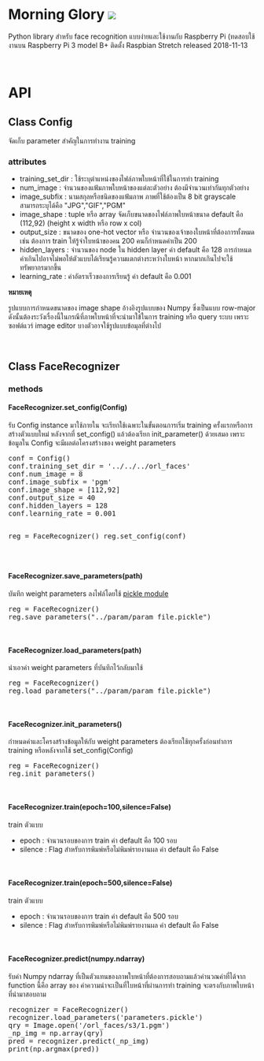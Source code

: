 # Morning Glory <img src='https://imgur.com/oLsbS9g'>
<p>Python library สำหรับ face recognition แบบง่ายและใช้งานกับ Raspberry Pi (ทดสอบใช้งานบน Raspberry Pi 3 model B+ ติดตั้ง Raspbian Stretch released 2018-11-13</p>
<br/>

<h1>API</h1>
<h2>Class Config</h2>
<p>จัดเก็บ parameter สำคัญในการทำงาน training </p>
<h3>attributes</h3>
<ul>
  <li>training_set_dir : ใช้ระบุตำแหน่งของไฟล์ภาพใบหน้าที่ใช้ในการทำ training</li>
  <li>num_image : จำนวนของแฟ้มภาพใบหน้าของแต่ละตัวอย่าง ต้องมีจำนวนเท่ากันทุกตัวอย่าง </li>
		<li>image_subfix : นามสกุลหรือชนิดของแฟ้มภาพ ภาพที่ใช้ต้องเป็น 8 bit grayscale สามารถระบุได้คือ "JPG","GIF","PGM"</li>
		<li>image_shape : tuple หรือ array จัดเก็บขนาดของไฟล์ภาพใบหน้าขนาด default  คือ (112,92) (height x width หรือ row x col)</li>
		<li>output_size : ขนาดของ one-hot vector หรือ จำนวนของเจ้าของใบหน้าที่ต้องการทั้งหมด เช่น ต้องการ train ให้รู้จำใบหน้าของคน 200 คนก็กำหนดค่าเป็น 200 </li>
		<li>hidden_layers : จำนวนของ node ใน hidden layer ค่า default คือ 128 การกำหนดค่าเกินไปอาจไม่พอให้ตัวแบบได้เรียนรู้ความแตกต่างระหว่างใบหน้า หากมากเกินไปจะใช้ทรัพยากรมากขึ้น </li>
		<li>learning_rate : ค่าอัตราเร็วของการเรียนรู้ ค่า default คือ 0.001</li>
 </ul>
<p><b>หมายเหตุ</b> </p>
<p>รูปแบบการกำหนดขนาดของ image shape อ้างอิงรูปแบบของ Numpy ซึ่งเป็นแบบ row-major ดังนั้นต้องระวังเรื่องนี้ในกรณีที่ภาพใบหน้าที่จะนำมาใข้ในการ training หรือ query ระบบ เพราะซอฟต์แวร์ image editor บางตัวอาจใช้รูปแบบข้อมุลที่ต่างไป </p>
<br />
<h2>Class FaceRecognizer</h2>
<h3>methods</h3>

<h4>FaceRecognizer.set_config(Config)</h4>
<p>รับ Config instance มาใช้ภายใน จะเรียกใช้เฉพาะในขั้นตอนการเริ่ม training ครั้งแรกหรือการสร้างตัวแบบใหม่ หลังจากที่ set_config() แล้วต้องเรียก init_parameter() ด้วยเสมอ เพราะข้อมูลใน Config จะมีผลต่อโครงสร้างของ weight parameters</p>
<pre>
conf = Config()
conf.training_set_dir = '../../../orl_faces'
conf.num_image = 8
conf.image_subfix = 'pgm'
conf.image_shape = [112,92]
conf.output_size = 40
conf.hidden_layers = 128
conf.learning_rate = 0.001

reg = FaceRecognizer()
reg.set_config(conf)
</pre>
<br />
<h4>FaceRecognizer.save_parameters(path)</h4>
<p>บันทึก weight parameters ลงไฟล์โดยใช้ <a href='https://docs.python.org/3/library/pickle.html'>pickle module</a></p>
<pre>
reg = FaceRecognizer()
reg.save_parameters("../param/param_file.pickle")
</pre>
<br/>
<h4>FaceRecognizer.load_parameters(path)</h4>
<p>นำเอาค่า weight parameters ที่บันทึกไว้กลับมาใช้ </p>
<pre>
reg = FaceRecognizer()
reg.load_parameters("../param/param_file.pickle")
</pre>
<br />
<h4>FaceRecognizer.init_parameters()</h4>
<p>กำหนดค่าและโครงสร้างข้อมูลให้กับ weight parameters ต้องเรียกใช้ทุกครั้งก่อนทำการ training หรือหลังจากใช้ set_config(Config)</p>
<pre>
reg = FaceRecognizer()
reg.init_parameters()
</pre>
<br/>
<h4>FaceRecognizer.train(epoch=100,silence=False)</h4>
<p>train ตัวแบบ </p>
<ul>
	<li>epoch : จำนวนรอบของการ train ค่า default คือ  100 รอบ</li>
	<li>silence : Flag สำหรับการพิมพ์หรือไม่พิมพ์รายงานผล ค่า default คือ False</li>
</ul>
<br />

<h4>FaceRecognizer.train(epoch=500,silence=False)</h4>
<p>train ตัวแบบ </p>
<ul>
	<li>epoch : จำนวนรอบของการ train ค่า default คือ  500 รอบ</li>
	<li>silence : Flag สำหรับการพิมพ์หรือไม่พิมพ์รายงานผล ค่า default คือ False</li>
</ul>
<br />
<h4>FaceRecognizer.predict(numpy.ndarray)</h4>
<p>รับค่า Numpy ndarray ที่เป็นตัวแทนของภาพใบหน้าที่ต้องการสอบถามแล้วคำนวณค่าที่ได้จาก function นี้คือ array ของ ค่าความน่าจะเป็นที่ใบหน้าที่ผ่านการทำ training จะตรงกับภาพใบหน้าที่นำมาสอบถาม </p>
<pre>
recognizer = FaceRecognizer()
recognizer.load_parameters('parameters.pickle')
qry = Image.open('/orl_faces/s3/1.pgm')
_np_img = np.array(qry)
pred = recognizer.predict(_np_img)
print(np.argmax(pred))
</pre>
